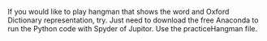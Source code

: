 If you would like to play hangman that shows the word and Oxford Dictionary representation, try. Just need to download the free Anaconda to run the Python code with Spyder of Jupitor. Use the practiceHangman file. 
